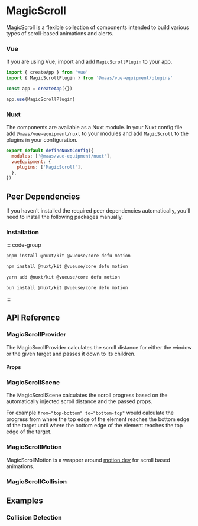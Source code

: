 # MagicScroll

MagicScroll is a flexible collection of components intended to build various types of scroll-based animations and alerts.

<component-preview src="./demo/DefaultDemo.vue" />

<!--@include: @/apps/docs/src/content/snippets/overview.md-->

<!--@include: @/apps/docs/src/content/snippets/installation.md-->

### Vue

If you are using Vue, import and add `MagicScrollPlugin` to your app.

```js
import { createApp } from 'vue'
import { MagicScrollPlugin } from '@maas/vue-equipment/plugins'

const app = createApp({})

app.use(MagicScrollPlugin)
```

### Nuxt

The components are available as a Nuxt module. In your Nuxt config file add `@maas/vue-equipment/nuxt` to your modules and add `MagicScroll` to the plugins in your configuration.

```js
export default defineNuxtConfig({
  modules: ['@maas/vue-equipment/nuxt'],
  vueEquipment: {
    plugins: ['MagicScroll'],
  },
})
```

## Peer Dependencies

If you haven’t installed the required peer dependencies automatically, you’ll need to install the following packages manually.

<ProseTable
  :columns="[
    { label: 'Package'},
  ]"
  :rows="[
    {
      items: [
        {
          label: '[@nuxt/kit](https://www.npmjs.com/package/@nuxt/kit)'
        }
      ]
    },
    {
      items: [
        {
          label: '[@vueuse/core](https://www.npmjs.com/package/@vueuse/core)'
        }
      ]
    },
    {
      items: [
        {
          label: '[defu](https://www.npmjs.com/package/defu)'
        }
      ]
    },
    {
      items: [
        {
          label: '[motion](https://www.npmjs.com/package/motion)'
        }
      ]
    }
  ]"
/>

### Installation

::: code-group

```sh [pnpm]
pnpm install @nuxt/kit @vueuse/core defu motion
```

```sh [npm]
npm install @nuxt/kit @vueuse/core defu motion
```

```sh [yarn]
yarn add @nuxt/kit @vueuse/core defu motion
```

```sh [bun]
bun install @nuxt/kit @vueuse/core defu motion
```

:::

## API Reference

### MagicScrollProvider

The MagicScrollProvider calculates the scroll distance for either the window or the given target and passes it down to its children.

#### Props

<ProseTable 
  :columns="[
    { label: 'Prop' },
    { label: 'Type' },
    { label: 'Required' }
  ]"
  :rows="[
    {
      items: [
        {
          label: 'target',
          description: 'Providing a target is optional. Can either be an element ref, a HTML element or a Vue component.'
        },
        {
          label: 'MaybeElementRef\<HTMLElement\>',
          description: 'More info can be found in the [VueUse docs](https://vueuse.org/core/unrefElement/#type-declarations).',
          escape: true
        },
        {
          label: 'false'
        }
      ]
    }
  ]"
/>

### MagicScrollScene

The MagicScrollScene calculates the scroll progress based on the automatically injected scroll distance and the passed props.

For example `from="top-bottom" to="bottom-top"` would calculate the progress from where the top edge of the element reaches the bottom edge of the target until where the bottom edge of the element reaches the top edge of the target.

<ProseTable 
  :columns="[
    { label: 'Prop' },
    { label: 'Type' },
    { label: 'Required' }
  ]"
  :rows="[
    {
      items: [
        {
          label: 'from',
          description: 'Provide an intersection, from which the progress is calculated.'
        },
        {
          label: 'ScrollIntersection',
          description: '\'top-top\' | \'top-center\' | \'top-bottom\' | \'center-top\' | \'center-center\' | \'center-bottom\' | \'bottom-top\' | \'bottom-center\' | \'bottom-bottom\''
        },
        {
          label: 'false'
        }
      ]
    },
    {
      items: [
        {
          label: 'to',
          description: 'Provide an intersection, to which the progress is calculated.'
        },
        {
          label: 'ScrollIntersection',
          description: '\'top-top\' | \'top-center\' | \'top-bottom\' | \'center-top\' | \'center-center\' | \'center-bottom\' | \'bottom-top\' | \'bottom-center\' | \'bottom-bottom\''
        },
        {
          label: 'false'
        }
      ]
    }
  ]"
/>

### MagicScrollMotion

MagicScrollMotion is a wrapper around [motion.dev](https://motion.dev/) for scroll based animations.

<ProseTable 
  :columns="[
    { label: 'Prop' },
    { label: 'Type' },
    { label: 'Required' }
  ]"
  :rows="[
    {
      items: [
        {
          label: 'sequence',
          description: 'An modified motion.dev [timeline sequence](https://motion.dev/docs/animate#timeline-sequences), where the initial element is omitted for each entry.'
        },
        {
          label: 'ObjectSegment[]',
          description: 'More info can be found in the [motion.dev docs](https://motion.dev/docs/animate#timeline-sequences).',
        },
        {
          label: 'true'
        }
      ]
    },
     {
      items: [
        {
          label: 'sequenceOptions',
          description: 'Set options for the entire sequence.'
        },
        {
          label: 'SequenceOptions',
          description: 'More info can be found in the [motion.dev docs](https://motion.dev/docs/animate#timeline-sequences).',
        },
        {
          label: 'false'
        }
      ]
    },
     {
      items: [
        {
          label: 'progress',
          description: 'Override the injected progress.'
        },
        {
          label: 'number',
        },
        {
          label: 'false'
        }
      ]
    },
  ]"
/>

### MagicScrollCollision

<ProseTable 
  :columns="[
    { label: 'Prop' },
    { label: 'Type' },
    { label: 'Required' }
  ]"
  :rows="[
    {
      items: [
        {
          label: 'id',
          description: 'Providing an id is optional. The id is passed to the emitter and can be used to filter emitted events.'
        },
        {
          label: 'string',
        },
        {
          label: 'false'
        }
      ]
    },
     {
      items: [
        {
          label: 'offset',
          description: 'Offset the collision locations.'
        },
        {
          label: 'CollisionOffset',
          description: '{ top: number, bottom: number }',
        },
        {
          label: 'false'
        }
      ]
    }
  ]"
/>

## Examples

### Collision Detection

<component-preview src="./demo/CollisionDetectionDemo.vue" />
